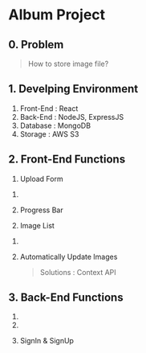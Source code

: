 # Album Project

## 0. Problem

> How to store image file?

## 1. Develping Environment

1. Front-End : React
2. Back-End : NodeJS, ExpressJS
3. Database : MongoDB
4. Storage : AWS S3

## 2. Front-End Functions

1. Upload Form 

1) 

2) Progress Bar

2. Image List

1)

2) Automatically Update Images 

    > Solutions : Context API

## 3. Back-End Functions 

1. 

2. 

3. SignIn & SignUp 